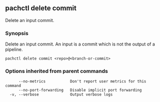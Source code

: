 ## pachctl delete commit

Delete an input commit.

### Synopsis


Delete an input commit. An input is a commit which is not the output of a pipeline.

```
pachctl delete commit <repo>@<branch-or-commit>
```

### Options inherited from parent commands

```
      --no-metrics           Don't report user metrics for this command
      --no-port-forwarding   Disable implicit port forwarding
  -v, --verbose              Output verbose logs
```

